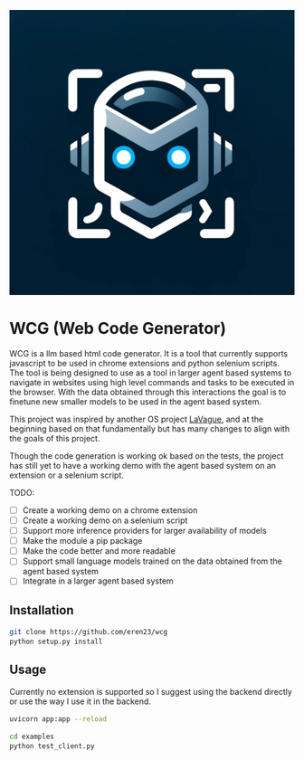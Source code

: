 ![WCG Logo](assets/logo.png)


# WCG (Web Code Generator)
WCG is a llm based html code generator. It is a tool that currently supports javascript to be used in chrome extensions and python selenium scripts. The tool is being designed to use as a tool in larger agent based systems to navigate in websites using high level commands and tasks to be executed in the browser. With the data obtained through this interactions the goal is to finetune new smaller models to be used in the agent based system.

This project was inspired by another OS project [LaVague](https://github.com/lavague-ai/LaVague), and at the beginning based on that fundamentally but has many changes to align with the goals of this project.

Though the code generation is working ok based on the tests, the project has still yet to have a working demo with the agent based system on an extension or a selenium script. 

TODO:

- [ ] Create a working demo on a chrome extension
- [ ] Create a working demo on a selenium script
- [ ] Support more inference providers for larger availability of models
- [ ] Make the module a pip package
- [ ] Make the code better and more readable
- [ ] Support small language models trained on the data obtained from the agent based system
- [ ] Integrate in a larger agent based system

## Installation

```bash
git clone https://github.com/eren23/wcg
python setup.py install
```

## Usage

Currently no extension is supported so I suggest using the backend directly or use the way I use it in the backend. 

```bash
uvicorn app:app --reload
```

```bash
cd examples
python test_client.py
```